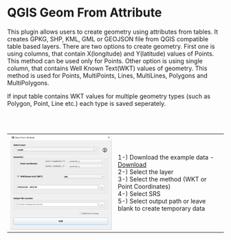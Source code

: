 # QGIS Geom From Attribute

This plugin allows users to create geometry using attributes from tables. It creates GPKG, SHP, KML, GML or GEOJSON file from QGIS compatible table based layers. There are two options to create geometry. First one is using columns, that contain X(longitude) and Y(latitude) values of Points. This method can be used only for Points. Other option is using single column, that contains Well Known Text(WKT) values of geometry. This method is used for Points, MultiPoints, Lines, MultiLines, Polygons and MultiPolygons.

If input table contains WKT values for multiple geometry types (such as Polygon, Point, Line etc.) each type is saved seperately.

<br/>
<br/>

<table>
  <tr>
    <td><img width="500" src="./images/img.png"></td>
    <td>
      1-) Download the example data - <a href="./sample_data"/>Download<a><br/>
      2-) Select the layer<br/>
      3-) Select the method (WKT or Point Coordinates)<br/>
      4-) Select SRS <br/>
      5-) Select output path or leave blank to create temporary data<br/>
    </td>
  </tr>
</table>

